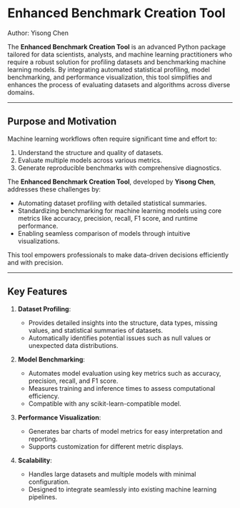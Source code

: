 # Enhanced Benchmark Creation Tool

Author: Yisong Chen

The **Enhanced Benchmark Creation Tool** is an advanced Python package tailored for data scientists, analysts, and machine learning practitioners who require a robust solution for profiling datasets and benchmarking machine learning models. By integrating automated statistical profiling, model benchmarking, and performance visualization, this tool simplifies and enhances the process of evaluating datasets and algorithms across diverse domains.

---

## Purpose and Motivation

Machine learning workflows often require significant time and effort to:
1. Understand the structure and quality of datasets.
2. Evaluate multiple models across various metrics.
3. Generate reproducible benchmarks with comprehensive diagnostics.

The **Enhanced Benchmark Creation Tool**, developed by **Yisong Chen**, addresses these challenges by:
- Automating dataset profiling with detailed statistical summaries.
- Standardizing benchmarking for machine learning models using core metrics like accuracy, precision, recall, F1 score, and runtime performance.
- Enabling seamless comparison of models through intuitive visualizations.

This tool empowers professionals to make data-driven decisions efficiently and with precision.

---

## Key Features

1. **Dataset Profiling**:
   - Provides detailed insights into the structure, data types, missing values, and statistical summaries of datasets.
   - Automatically identifies potential issues such as null values or unexpected data distributions.

2. **Model Benchmarking**:
   - Automates model evaluation using key metrics such as accuracy, precision, recall, and F1 score.
   - Measures training and inference times to assess computational efficiency.
   - Compatible with any scikit-learn-compatible model.

3. **Performance Visualization**:
   - Generates bar charts of model metrics for easy interpretation and reporting.
   - Supports customization for different metric displays.

4. **Scalability**:
   - Handles large datasets and multiple models with minimal configuration.
   - Designed to integrate seamlessly into existing machine learning pipelines.


